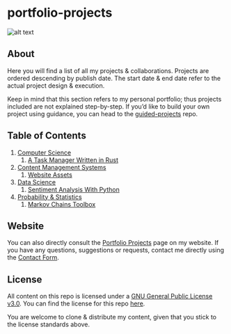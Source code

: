 # portfolio-projects

![alt text](https://pabloagn.com/wp-content/uploads/2023/04/portfolio-projects-cover-image.jpg "Portfolio Projects Cover Image")

## About
Here you will find a list of all my projects & collaborations. Projects are ordered descending by publish date. The start date & end date refer to the actual project design & execution.

Keep in mind that this section refers to my personal portfolio; thus projects included are not explained step-by-step. If you’d like to build your own project using guidance, you can head to the [guided-projects](https://github.com/pabloagn/guided-projects) repo.

## Table of Contents
1. [Computer Science](https://github.com/pabloagn/portfolio-projects/tree/master/computer-science)
	1. [A Task Manager Written in Rust](https://github.com/pabloagn/portfolio-projects/blob/master/computer-science/a-task-manager-written-in-rust/a-task-manager-written-in-rust.md)
2. [Content Management Systems](https://github.com/pabloagn/portfolio-projects/tree/master/content-management-systems)
	1. [Website Assets](https://github.com/pabloagn/portfolio-projects/tree/master/content-management-systems/website-assets)
3. [Data Science](https://github.com/pabloagn/portfolio-projects/tree/master/data-science)
	1. [Sentiment Analysis With Python](https://github.com/pabloagn/portfolio-projects/blob/master/data-science/sentiment-analysis-with-python/sentiment-analysis-with-python.md)
4. [Probability & Statistics](https://github.com/pabloagn/portfolio-projects/tree/master/probability-and-statistics)
	1. [Markov Chains Toolbox](https://github.com/pabloagn/portfolio-projects/blob/master/probability-and-statistics/markov-chains-toolbox/markov-chains-toolbox.md)

## Website
You can also directly consult the [Portfolio Projects](https://pabloagn.com/portfolio/) page on my website.
If you have any questions, suggestions or requests, contact me directly using the [Contact Form](https://pabloagn.com/contact/).

## License
All content on this repo is licensed under a [GNU General Public License v3.0](https://www.gnu.org/licenses/gpl-3.0.en.html). You can find the license for this repo [here](https://github.com/pabloagn/portfolio-projects/blob/master/LICENSE).

You are welcome to clone & distribute my content, given that you stick to the license standards above.